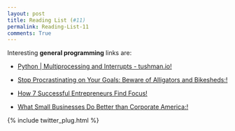 ```yaml
---
layout: post
title: Reading List (#11)
permalink: Reading-List-11
comments: True
---
```



Interesting **general programming** links are:
    
    
* <a href="http://jtushman.github.io/blog/2014/01/14/python-%7C-multiprocessing-and-interrupts/" target="_blank">Python | Multiprocessing and Interrupts - tushman.io!</a>
    
    
* <a href="http://buff.ly/1kcB2Ut" target="_blank">Stop Procrastinating on Your Goals: Beware of Alligators and Bikesheds:!</a>
    
    
* <a href="http://buff.ly/1nIK5A5" target="_blank">How 7 Successful Entrepreneurs Find Focus!</a>
    
    
* <a href="http://buff.ly/SRE1vA" target="_blank">What Small Businesses Do Better than Corporate America:!</a>
    


{% include twitter_plug.html %}
